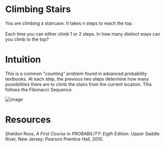# Climbing Stairs

You are climbing a staircase. It takes n steps to reach the top. <br /><br />
Each time you can either climb 1 or 2 steps. In how many distinct ways can you climb to the top?

# Intuition

This is a common "counting" problem found in advanced probability textbooks.  At each step, the previous two steps determine how many possibilities there are to climb the stairs from the current location.  This follows the Fibonacci Sequence.

![image](https://github.com/radixon/UnitTest/assets/59415488/a0385928-b567-46d8-876a-3fb565127c8f)

# Resources

Sheldon Ross, *A First Course in PROBABILITY: Eigth Edition.* Upper Saddle River, New Jersey: Pearson Prentice Hall, 2010.
